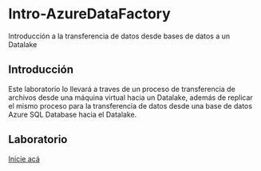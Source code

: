 # Intro-AzureDataFactory
Introducción a la transferencia de datos desde bases de datos a un Datalake

## Introducción
Este laboratorio lo llevará a traves de un proceso de transferencia de archivos desde una máquina virtual hacia un Datalake, además de replicar el mismo proceso para la transferencia de datos desde una base de datos Azure SQL Database hacia el Datalake. 

## Laboratorio
[Inicie acá](https://github.com/admirandcr/Intro-AzureDataFactory/blob/master/Docs/lab_access.md)
